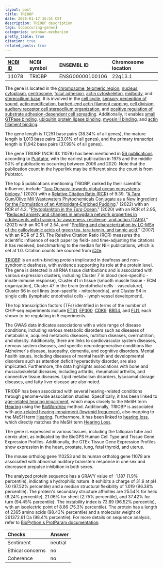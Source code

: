 ```yaml
---
layout: post
title: TRIOBP
date: 2025-01-17 16:55 CST
description: TRIOBP description
tags: [cooccuring-genes]
categories: unknown-mechanism
pretty_table: true
citation: true
related_posts: true
---
```




| [NCBI ID](https://www.ncbi.nlm.nih.gov/gene/11078) | NCBI symbol | ENSEMBL ID | Chromosome location |
| :-------- | :------- | :-------- | :------- |
| 11078  | TRIOBP | ENSG00000100106 | 22q13.1 |



The gene is located in the [chromosome, telomeric region](https://amigo.geneontology.org/amigo/term/GO:0000781), [nucleus](https://amigo.geneontology.org/amigo/term/GO:0005634), [cytoplasm](https://amigo.geneontology.org/amigo/term/GO:0005737), [centrosome](https://amigo.geneontology.org/amigo/term/GO:0005813), [focal adhesion](https://amigo.geneontology.org/amigo/term/GO:0005925), [actin cytoskeleton](https://amigo.geneontology.org/amigo/term/GO:0015629), [midbody](https://amigo.geneontology.org/amigo/term/GO:0030496), and [stereocilium base](https://amigo.geneontology.org/amigo/term/GO:0120044). It is involved in the [cell cycle](https://amigo.geneontology.org/amigo/term/GO:0007049), [sensory perception of sound](https://amigo.geneontology.org/amigo/term/GO:0007605), [actin modification](https://amigo.geneontology.org/amigo/term/GO:0030047), [barbed-end actin filament capping](https://amigo.geneontology.org/amigo/term/GO:0051016), [cell division](https://amigo.geneontology.org/amigo/term/GO:0051301), [auditory receptor cell stereocilium organization](https://amigo.geneontology.org/amigo/term/GO:0060088), and [positive regulation of substrate adhesion-dependent cell spreading](https://amigo.geneontology.org/amigo/term/GO:1900026). Additionally, it enables [small GTPase binding](https://amigo.geneontology.org/amigo/term/GO:0031267), [ubiquitin protein ligase binding](https://amigo.geneontology.org/amigo/term/GO:0031625), [myosin II binding](https://amigo.geneontology.org/amigo/term/GO:0045159), and [actin filament binding](https://amigo.geneontology.org/amigo/term/GO:0051015).


The gene length is 17,251 base pairs (38.34% of all genes), the mature length is 1,013 base pairs (23.01% of all genes), and the primary transcript length is 11,942 base pairs (37.99% of all genes).


The gene TRIOBP (NCBI ID: 11078) has been mentioned in [56 publications](https://pubmed.ncbi.nlm.nih.gov/?term=%22TRIOBP%22) according to [Pubtator](https://academic.oup.com/nar/article/47/W1/W587/5494727), with the earliest publication in 1975 and the middle 50% of publications occurring between 2006 and 2020. Note that the publication count in the hyperlink may be different since the count is from Pubtator.


The top 5 publications mentioning TRIOBP, ranked by their scientific influence, include "[Tara Oceans: towards global ocean ecosystems biology.](https://pubmed.ncbi.nlm.nih.gov/32398798)" (2020) with a [Relative Citation Ratio (RCR)](https://journals.plos.org/plosbiology/article?id=10.1371/journal.pbio.1002541) of 9.39, "[A Tara Gum/Olive Mill Wastewaters Phytochemicals Conjugate as a New Ingredient for the Formulation of an Antioxidant-Enriched Pudding.](https://pubmed.ncbi.nlm.nih.gov/35053891)" (2022) with an RCR of 4.2, "[Phytoplankton in the <i>Tara</i> Ocean.](https://pubmed.ncbi.nlm.nih.gov/31899671)" (2020) with an RCR of 2.95, "[Reduced anxiety and changes in amygdala network properties in adolescents with training for awareness, resilience, and action (TARA).](https://pubmed.ncbi.nlm.nih.gov/33316764)" (2021) with an RCR of 2.54, and "[Profiling and characterization by LC-MSn of the galloylquinic acids of green tea, tara tannin, and tannic acid.](https://pubmed.ncbi.nlm.nih.gov/17381119)" (2007) with an RCR of 2.51. The Relative Citation Ratio (RCR) measures the scientific influence of each paper by field- and time-adjusting the citations it has received, benchmarking to the median for NIH publications, which is set at 1.0. Citation counts are sourced from [iCite](https://icite.od.nih.gov).


[TRIOBP](https://www.proteinatlas.org/ENSG00000100106-TRIOBP) is an actin-binding protein implicated in deafness and non-syndromic deafness, with evidence supporting its role at the protein level. The gene is detected in all RNA tissue distributions and is associated with various expression clusters, including Cluster 7 in blood (non-specific - innate immune response), Cluster 41 in tissue (smooth muscle tissue - ECM organization), Cluster 47 in the brain (endothelial cells - vasculature), Cluster 66 in cell lines (non-specific - mitochondria), and Cluster 54 in single cells (lymphatic endothelial cells - lymph vessel development).


The top transcription factors (TFs) identified in terms of the number of CHIP-seq experiments include [ETS1](https://www.ncbi.nlm.nih.gov/gene/2113), [EP300](https://www.ncbi.nlm.nih.gov/gene/2033), [CDK9](https://www.ncbi.nlm.nih.gov/gene/1025), [BRD4](https://www.ncbi.nlm.nih.gov/gene/23476), and [FLI1](https://www.ncbi.nlm.nih.gov/gene/2313), each shown to be regulating in 5 experiments.



The GWAS data indicates associations with a wide range of disease conditions, including various metabolic disorders such as diseases of metabolism, acquired metabolic diseases, nutrition diseases, overnutrition, and obesity. Additionally, there are links to cardiovascular system diseases, nervous system diseases, and specific neurodegenerative conditions like Alzheimer's disease, tauopathy, dementia, and cognitive disorders. Mental health issues, including diseases of mental health and developmental disorders such as attention deficit hyperactivity disorder, are also implicated. Furthermore, the data highlights associations with bone and musculoskeletal diseases, including arthritis, rheumatoid arthritis, and connective tissue diseases. Lipid metabolism disorders, lysosomal storage diseases, and fatty liver disease are also noted.


TRIOBP has been associated with several hearing-related conditions through genome-wide association studies. Specifically, it has been linked to [age-related hearing impairment](https://pubmed.ncbi.nlm.nih.gov/34108613), which maps closely to the MeSH term [Hearing](https://meshb.nlm.nih.gov/record/ui?ui=D006309) using the [BioWordVec](https://www.nature.com/articles/s41597-019-0055-0) method. Additionally, TRIOBP is associated with [age-related hearing impairment (low/mid frequency)](https://pubmed.ncbi.nlm.nih.gov/31645637), also mapping to the MeSH term [Hearing](https://meshb.nlm.nih.gov/record/ui?ui=D006309). Furthermore, it has been linked to [hearing loss](https://pubmed.ncbi.nlm.nih.gov/35661827), which directly matches the MeSH term [Hearing Loss](https://meshb.nlm.nih.gov/record/ui?ui=D034381).


The gene is expressed in various tissues, including the fallopian tube and cervix uteri, as indicated by the BioGPS Human Cell Type and Tissue Gene Expression Profiles. Additionally, the GTEx Tissue Gene Expression Profiles show expression in the heart, prostate, lung, fetal thyroid, and uterus.



The mouse ortholog gene 110253 and its human ortholog gene 11078 are associated with abnormal auditory brainstem response in one sex and decreased prepulse inhibition in both sexes.


The analyzed protein sequence has a GRAVY value of -1.187 (1.9% percentile), indicating a hydrophilic nature. It exhibits a charge of 31.9 at pH 7.0 (97.52% percentile) and a median structural flexibility of 1.019 (96.38% percentile). The protein's secondary structure affinities are 25.54% for helix (6.24% percentile), 21.06% for sheet (2.75% percentile), and 37.42% for turn (94.45% percentile). The instability index is 73.89 (96.52% percentile), with an isoelectric point of 8.86 (75.3% percentile). The protein has a length of 2365 amino acids (98.43% percentile) and a molecular weight of 261372.61 Da (98.4% percentile). For more details on sequence analysis, refer to [BioPython's ProtParam documentation](https://biopython.org/docs/1.75/api/Bio.SeqUtils.ProtParam.html).





| Checks    | Answer |
| :-------- | :------- |
| Sentiment  | neutral   |
| Ethical concerns | no     |
| Coherence    | no    |
